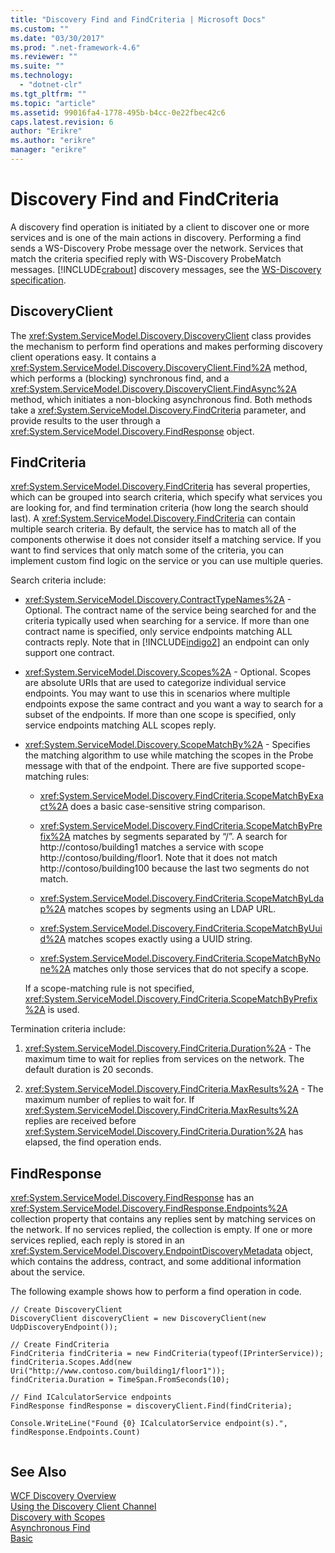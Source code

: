 ```yaml
---
title: "Discovery Find and FindCriteria | Microsoft Docs"
ms.custom: ""
ms.date: "03/30/2017"
ms.prod: ".net-framework-4.6"
ms.reviewer: ""
ms.suite: ""
ms.technology: 
  - "dotnet-clr"
ms.tgt_pltfrm: ""
ms.topic: "article"
ms.assetid: 99016fa4-1778-495b-b4cc-0e22fbec42c6
caps.latest.revision: 6
author: "Erikre"
ms.author: "erikre"
manager: "erikre"
---
```

# Discovery Find and FindCriteria
A discovery find operation is initiated by a client to discover one or more services and is one of the main actions in discovery. Performing a find sends a WS-Discovery Probe message over the network. Services that match the criteria specified reply with WS-Discovery ProbeMatch messages. [!INCLUDE[crabout](../../../../includes/crabout-md.md)] discovery messages, see the [WS-Discovery specification](http://go.microsoft.com/fwlink/?LinkID=122347).  
  
## DiscoveryClient  
 The <xref:System.ServiceModel.Discovery.DiscoveryClient> class provides the mechanism to perform find operations and makes performing discovery client operations easy. It contains a <xref:System.ServiceModel.Discovery.DiscoveryClient.Find%2A> method, which performs a (blocking) synchronous find, and a <xref:System.ServiceModel.Discovery.DiscoveryClient.FindAsync%2A> method, which initiates a non-blocking asynchronous find. Both methods take a <xref:System.ServiceModel.Discovery.FindCriteria> parameter, and provide results to the user through a <xref:System.ServiceModel.Discovery.FindResponse> object.  
  
## FindCriteria  
 <xref:System.ServiceModel.Discovery.FindCriteria> has several properties, which can be grouped into search criteria, which specify what services you are looking for, and find termination criteria (how long the search should last). A <xref:System.ServiceModel.Discovery.FindCriteria> can contain multiple search criteria. By default, the service has to match all of the components otherwise it does not consider itself a matching service. If you want to find services that only match some of the criteria, you can implement custom find logic on the service or you can use multiple queries.  
  
 Search criteria include:  
  
-   <xref:System.ServiceModel.Discovery.ContractTypeNames%2A> - Optional. The contract name of the service being searched for and the criteria typically used when searching for a service. If more than one contract name is specified, only service endpoints matching ALL contracts reply. Note that in [!INCLUDE[indigo2](../../../../includes/indigo2-md.md)] an endpoint can only support one contract.  
  
-   <xref:System.ServiceModel.Discovery.Scopes%2A> - Optional. Scopes are absolute URIs that are used to categorize individual service endpoints. You may want to use this in scenarios where multiple endpoints expose the same contract and you want a way to search for a subset of the endpoints. If more than one scope is specified, only service endpoints matching ALL scopes reply.  
  
-   <xref:System.ServiceModel.Discovery.ScopeMatchBy%2A> - Specifies the matching algorithm to use while matching the scopes in the Probe message with that of the endpoint. There are five supported scope-matching rules:  
  
    -   <xref:System.ServiceModel.Discovery.FindCriteria.ScopeMatchByExact%2A> does a basic case-sensitive string comparison.  
  
    -   <xref:System.ServiceModel.Discovery.FindCriteria.ScopeMatchByPrefix%2A> matches by segments separated by “/”. A search for http://contoso/building1 matches a service with scope http://contoso/building/floor1. Note that it does not match http://contoso/building100 because the last two segments do not match.  
  
    -   <xref:System.ServiceModel.Discovery.FindCriteria.ScopeMatchByLdap%2A> matches scopes by segments using an LDAP URL.  
  
    -   <xref:System.ServiceModel.Discovery.FindCriteria.ScopeMatchByUuid%2A> matches scopes exactly using a UUID string.  
  
    -   <xref:System.ServiceModel.Discovery.FindCriteria.ScopeMatchByNone%2A> matches only those services that do not specify a scope.  
  
     If a scope-matching rule is not specified, <xref:System.ServiceModel.Discovery.FindCriteria.ScopeMatchByPrefix%2A> is used.  
  
 Termination criteria include:  
  
1.  <xref:System.ServiceModel.Discovery.FindCriteria.Duration%2A> - The maximum time to wait for replies from services on the network. The default duration is 20 seconds.  
  
2.  <xref:System.ServiceModel.Discovery.FindCriteria.MaxResults%2A> - The maximum number of replies to wait for. If <xref:System.ServiceModel.Discovery.FindCriteria.MaxResults%2A> replies are received before <xref:System.ServiceModel.Discovery.FindCriteria.Duration%2A> has elapsed, the find operation ends.  
  
## FindResponse  
 <xref:System.ServiceModel.Discovery.FindResponse> has an <xref:System.ServiceModel.Discovery.FindResponse.Endpoints%2A> collection property that contains any replies sent by matching services on the network. If no services replied, the collection is empty. If one or more services replied, each reply is stored in an <xref:System.ServiceModel.Discovery.EndpointDiscoveryMetadata> object, which contains the address, contract, and some additional information about the service.  
  
 The following example shows how to perform a find operation in code.  
  
```  
// Create DiscoveryClient  
DiscoveryClient discoveryClient = new DiscoveryClient(new UdpDiscoveryEndpoint());  
  
// Create FindCriteria  
FindCriteria findCriteria = new FindCriteria(typeof(IPrinterService));  
findCriteria.Scopes.Add(new Uri("http://www.contoso.com/building1/floor1"));  
findCriteria.Duration = TimeSpan.FromSeconds(10);   
  
// Find ICalculatorService endpoints              
FindResponse findResponse = discoveryClient.Find(findCriteria);  
  
Console.WriteLine("Found {0} ICalculatorService endpoint(s).", findResponse.Endpoints.Count)  
  
```  
  
## See Also  
 [WCF Discovery Overview](../../../../docs/framework/wcf/feature-details/wcf-discovery-overview.md)   
 [Using the Discovery Client Channel](../../../../docs/framework/wcf/feature-details/using-the-discovery-client-channel.md)   
 [Discovery with Scopes](../../../../docs/framework/wcf/samples/discovery-with-scopes-sample.md)   
 [Asynchronous Find](../../../../docs/framework/wcf/samples/asynchronous-find-sample.md)   
 [Basic](../../../../docs/framework/wcf/samples/basic-sample.md)